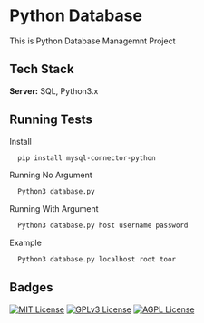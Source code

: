 
# Python Database

This is Python Database Managemnt Project




## Tech Stack

**Server:** SQL, Python3.x


## Running Tests

Install

```bash
  pip install mysql-connector-python
```
Running No Argument

```bash
  Python3 database.py 
```

Running With Argument

```bash
  Python3 database.py host username password
```
Example
```bash
  Python3 database.py localhost root toor
```
## Badges

[![MIT License](https://img.shields.io/badge/License-MIT-green.svg)](https://choosealicense.com/licenses/mit/)
[![GPLv3 License](https://img.shields.io/badge/License-GPL%20v3-yellow.svg)](https://opensource.org/licenses/)
[![AGPL License](https://img.shields.io/badge/license-AGPL-blue.svg)](http://www.gnu.org/licenses/agpl-3.0)

